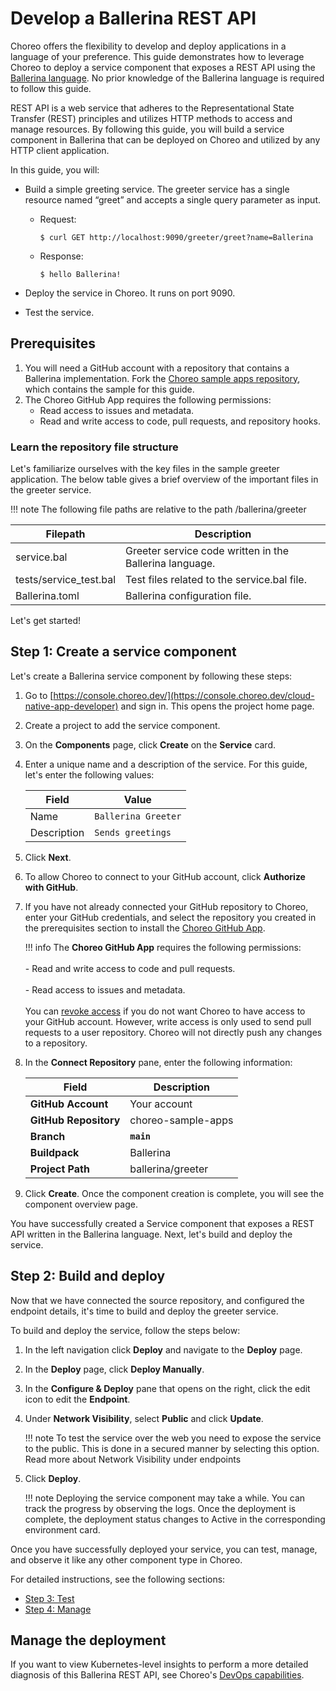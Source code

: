 # Develop a Ballerina REST API

Choreo offers the flexibility to develop and deploy applications in a language of your preference. This guide demonstrates how to leverage Choreo to deploy a service component that exposes a REST API using the [Ballerina language](https://ballerina.io/). No prior knowledge of the Ballerina language is required to follow this guide. 

REST API is a web service that adheres to the Representational State Transfer (REST) principles and utilizes HTTP methods to access and manage resources. By following this guide, you will build a service component in Ballerina that can be deployed on Choreo and utilized by any HTTP client application.

In this guide, you will:

- Build a simple greeting service. The greeter service has a single resource named “greet” and accepts a single query parameter as input.
    - Request:

        `$ curl GET http://localhost:9090/greeter/greet?name=Ballerina`

    - Response:

        `$ hello Ballerina!`

- Deploy the service in Choreo. It runs on port 9090.
- Test the service.

## Prerequisites

1. You will need a GitHub account with a repository that contains a Ballerina implementation. Fork the [Choreo sample apps repository](https://github.com/wso2/choreo-sample-apps/), which contains the sample for this guide.
2. The Choreo GitHub App requires the following permissions:
    - Read access to issues and metadata.
    - Read and write access to code, pull requests, and repository hooks.

### Learn the repository file structure

Let's familiarize ourselves with the key files in the sample greeter application. The below table gives a brief overview of the important files in the greeter service.

!!! note 
    The following file paths are relative to the path <sample-repository-dir>/ballerina/greeter

|Filepath                 |Description                                                                   |
|-------------------------|------------------------------------------------------------------------------|
| service.bal             | Greeter service code written in the Ballerina language.                          |
| tests/service_test.bal  | Test files related to the service.bal file.                                  |
| Ballerina.toml          | Ballerina configuration file.                                                |

Let's get started!

## Step 1: Create a service component

Let's create a Ballerina service component by following these steps:

1. Go to [https://console.choreo.dev/](https://console.choreo.dev/cloud-native-app-developer) and sign in. This opens the project home page.
2. Create a project to add the service component. 
3. On the **Components** page, click **Create** on the **Service** card.
4. Enter a unique name and a description of the service. For this guide, let's enter the following values:

    |Field          |     Value              |
    |---------------|------------------------|
    |Name           | `Ballerina Greeter`    |
    |Description    | `Sends greetings`      |

5. Click **Next**.
6. To allow Choreo to connect to your GitHub account, click **Authorize with GitHub**.
7. If you have not already connected your GitHub repository to Choreo, enter your GitHub credentials, and select the repository you created in the prerequisites section to install the [Choreo GitHub App](https://github.com/marketplace/choreo-apps).

    !!! info
         The **Choreo GitHub App** requires the following permissions:<br/><br/>- Read and write access to code and pull requests.<br/><br/>- Read access to issues and metadata.<br/><br/>You can [revoke access](https://docs.github.com/en/authentication/keeping-your-account-and-data-secure/reviewing-your-authorized-integrations#reviewing-your-authorized-github-apps) if you do not want Choreo to have access to your GitHub account. However, write access is only used to send pull requests to a user repository. Choreo will not directly push any changes to a repository.

8. In the **Connect Repository** pane, enter the following information:

    | **Field**             | **Description**    |
    |-----------------------|--------------------|
    | **GitHub Account**    | Your account       |
    | **GitHub Repository** | choreo-sample-apps |
    | **Branch**            | **`main`**         |
    | **Buildpack**      | Ballerina          |
    | **Project Path**      | ballerina/greeter  |
  
9. Click **Create**. Once the component creation is complete, you will see the component overview page.

You have successfully created a Service component that exposes a REST API written in the Ballerina language. Next, let's build and deploy the service.

## Step 2: Build and deploy

Now that we have connected the source repository, and configured the endpoint details, it's time to build and deploy the greeter service.

To build and deploy the service, follow the steps below:

1. In the left navigation click **Deploy** and navigate to the **Deploy** page.
2. In the **Deploy** page, click **Deploy Manually**.
3. In the **Configure & Deploy** pane that opens on the right, click the edit icon to edit the **Endpoint**.

4. Under **Network Visibility**, select **Public** and click **Update**.
   
    !!! note
        To test the service over the web you need to expose the service to the public. This is done in a secured manner by selecting this option. Read more about Network Visibility under endpoints

5. Click **Deploy**.

    !!! note
        Deploying the service component may take a while. You can track the progress by observing the logs. Once the deployment is complete, the deployment status changes to Active in the corresponding environment card.

Once you have successfully deployed your service, you can test, manage, and observe it like any other component type in Choreo.

For detailed instructions, see the following sections:

- [Step 3: Test](https://wso2.com/choreo/docs/test/invoke-apis-via-console/)
- [Step 4: Manage](https://wso2.com/choreo/docs/manage/api-management/)

## Manage the deployment

If you want to view Kubernetes-level insights to perform a more detailed diagnosis of this Ballerina REST API, see Choreo's [DevOps capabilities](https://wso2.com/choreo/docs/devops-and-ci-cd/builds-and-deployments/).


